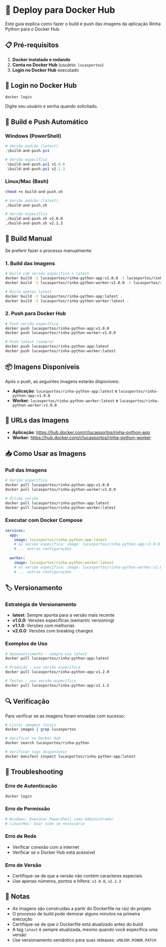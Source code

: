 # 🐳 Deploy para Docker Hub

Este guia explica como fazer o build e push das imagens da aplicação Rinha Python para o Docker Hub.

## 📋 Pré-requisitos

1. **Docker instalado e rodando**
2. **Conta no Docker Hub** (usuário: `lucasportos`)
3. **Login no Docker Hub** executado

## 🔐 Login no Docker Hub

```bash
docker login
```

Digite seu usuário e senha quando solicitado.

## 🚀 Build e Push Automático

### Windows (PowerShell)

```powershell
# Versão padrão (latest)
.\build-and-push.ps1

# Versão específica
.\build-and-push.ps1 v1.0.0
.\build-and-push.ps1 v2.1.3
```

### Linux/Mac (Bash)

```bash
chmod +x build-and-push.sh

# Versão padrão (latest)
./build-and-push.sh

# Versão específica
./build-and-push.sh v1.0.0
./build-and-push.sh v2.1.3
```

## 🔨 Build Manual

Se preferir fazer o processo manualmente:

### 1. Build das Imagens

```bash
# Build com versão específica + latest
docker build -t lucasportos/rinha-python-app:v1.0.0 -t lucasportos/rinha-python-app:latest .
docker build -t lucasportos/rinha-python-worker:v1.0.0 -t lucasportos/rinha-python-worker:latest .

# Build apenas latest
docker build -t lucasportos/rinha-python-app:latest .
docker build -t lucasportos/rinha-python-worker:latest .
```

### 2. Push para Docker Hub

```bash
# Push versão específica
docker push lucasportos/rinha-python-app:v1.0.0
docker push lucasportos/rinha-python-worker:v1.0.0

# Push latest (sempre)
docker push lucasportos/rinha-python-app:latest
docker push lucasportos/rinha-python-worker:latest
```

## 📦 Imagens Disponíveis

Após o push, as seguintes imagens estarão disponíveis:

- **Aplicação**: `lucasportos/rinha-python-app:latest` e `lucasportos/rinha-python-app:v1.0.0`
- **Worker**: `lucasportos/rinha-python-worker:latest` e `lucasportos/rinha-python-worker:v1.0.0`

## 🔗 URLs das Imagens

- **Aplicação**: https://hub.docker.com/r/lucasportos/rinha-python-app
- **Worker**: https://hub.docker.com/r/lucasportos/rinha-python-worker

## 📥 Como Usar as Imagens

### Pull das Imagens

```bash
# Versão específica
docker pull lucasportos/rinha-python-app:v1.0.0
docker pull lucasportos/rinha-python-worker:v1.0.0

# Última versão
docker pull lucasportos/rinha-python-app:latest
docker pull lucasportos/rinha-python-worker:latest
```

### Executar com Docker Compose

```yaml
services:
  app:
    image: lucasportos/rinha-python-app:latest
    # ou versão específica: image: lucasportos/rinha-python-app:v1.0.0
    # ... outras configurações
  
  worker:
    image: lucasportos/rinha-python-worker:latest
    # ou versão específica: image: lucasportos/rinha-python-worker:v1.0.0
    # ... outras configurações
```

## 🏷️ Versionamento

### Estratégia de Versionamento

- **latest**: Sempre aponta para a versão mais recente
- **v1.0.0**: Versões específicas (semantic versioning)
- **v1.1.0**: Versões com melhorias
- **v2.0.0**: Versões com breaking changes

### Exemplos de Uso

```bash
# Desenvolvimento - sempre usa latest
docker pull lucasportos/rinha-python-app:latest

# Produção - usa versão específica
docker pull lucasportos/rinha-python-app:v1.2.0

# Testes - usa versão específica
docker pull lucasportos/rinha-python-app:v1.1.5
```

## 🔍 Verificação

Para verificar se as imagens foram enviadas com sucesso:

```bash
# Listar imagens locais
docker images | grep lucasportos

# Verificar no Docker Hub
docker search lucasportos/rinha-python

# Verificar tags disponíveis
docker manifest inspect lucasportos/rinha-python-app:latest
```

## 🚨 Troubleshooting

### Erro de Autenticação
```bash
docker login
```

### Erro de Permissão
```bash
# Windows: Executar PowerShell como Administrador
# Linux/Mac: Usar sudo se necessário
```

### Erro de Rede
- Verificar conexão com a internet
- Verificar se o Docker Hub está acessível

### Erro de Versão
- Certifique-se de que a versão não contém caracteres especiais
- Use apenas números, pontos e hífens: `v1.0.0`, `v2.1.3`

## 📝 Notas

- As imagens são construídas a partir do Dockerfile na raiz do projeto
- O processo de build pode demorar alguns minutos na primeira execução
- Certifique-se de que o Dockerfile está atualizado antes do build
- A tag `latest` é sempre atualizada, mesmo quando você especifica uma versão
- Use versionamento semântico para suas releases: `vMAJOR.MINOR.PATCH`
